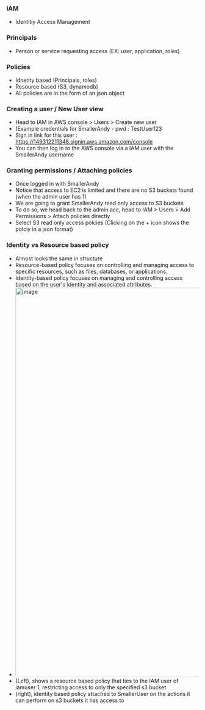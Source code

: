 ### IAM
- Identitiy Access Management

### Principals
- Person or service requesting access (EX: user, application, roles)

### Policies
- Idnetity based (Principals, roles)
- Resource based (S3, dynamodb)
- All policies are in the form of an json object

### Creating a user / New User view
- Head to IAM in AWS console > Users > Create new user
- (Example credentials for SmallerAndy - pwd : TestUser123
- Sign in link for this user : https://149312211348.signin.aws.amazon.com/console
- You can then log in to the AWS console via a IAM user with the SmallerAndy username

### Granting permissions / Attaching policies
- Once logged in with SmallerAndy
- Notice that access to EC2 is limited and there are no S3 buckets found (when the admin user has 1)
- We are going to grant SmallerAndy read only access to S3 buckets
- To do so, we head back to the admin acc, head to IAM > Users > Add Permissions > Attach policies directly
- Select S3 read only access polcies (Clicking on the + icon shows the polciy in a json format)

### Identity vs Resource based policy
- Almost looks the same in structure
- Resource-based policy focuses on controlling and managing access to specific resources, such as files, databases, or applications.
- Identity-based policy focuses on managing and controlling access based on the user's identity and associated attributes.
- <img width="1018" alt="image" src="https://github.com/user-attachments/assets/1603eeef-aa19-4a8d-99df-759cf4d31f33">
- (Left), shows a resource based policy that ties to the IAM user of iamuser 1, restricting access to only the specified s3 bucket
- (right), identity based policy attached to SmallerUser on the actions it can perform on s3 buckets it has access to


